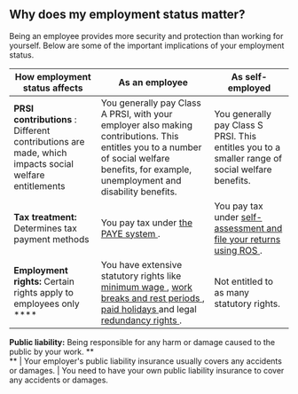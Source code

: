 ##  Why does my employment status matter?

Being an employee provides more security and protection than working for
yourself. Below are some of the important implications of your employment
status.

**How employment status affects** |  **As an employee** |  **As self-employed**  
---|---|---  
**PRSI contributions** : Different contributions are made, which impacts social welfare entitlements  |  You generally pay Class A PRSI, with your employer also making contributions.  This entitles you to a number of social welfare benefits, for example, unemployment and disability benefits.  |  You generally pay Class S PRSI.  This entitles you to a smaller range of social welfare benefits.   
**Tax treatment:** Determines tax payment methods  |  You pay tax under [ the PAYE system ](https://www.citizensinformation.ie/en/money-and-tax/tax/income-tax/tax-return-non-paye-income/) .  |  You pay tax under [ self-assessment and file your returns using ROS ](https://www.citizensinformation.ie/en/money-and-tax/tax/income-tax/taxation-of-self-employed-people/) .   
**Employment rights:** Certain rights apply to employees only  **** |  You have extensive statutory rights like [ minimum wage ](https://www.citizensinformation.ie/en/employment/employment-rights-and-conditions/pay-and-employment/minimum-wage/) , [ work breaks and rest periods ](https://www.citizensinformation.ie/en/employment/employment-rights-and-conditions/hours-of-work/work-breaks-and-rest-periods/) , [ paid holidays ](https://www.citizensinformation.ie/en/employment/employment-rights-and-conditions/leave-and-holidays/annual-leave/) and legal [ redundancy rights ](https://www.citizensinformation.ie/en/employment/unemployment-and-redundancy/redundancy/what-is-redundancy/) .  |  Not entitled to as many statutory rights.   
**Public liability:** Being responsible for any harm or damage caused to the
public by your work. **  
** |  Your employer's public liability insurance usually covers any accidents or damages.  |  You need to have your own public liability insurance to cover any accidents or damages.   
  